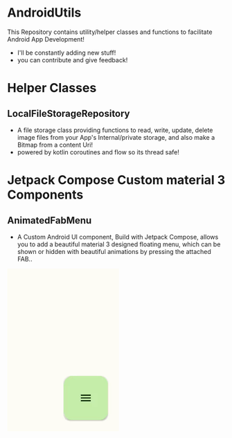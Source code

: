 # AndroidUtils
This Repository contains utility/helper classes and functions to facilitate Android App Development!
- I'll be constantly adding new stuff!
- you can contribute and give feedback!

# Helper Classes
## LocalFileStorageRepository

- A file storage class providing functions to read, write, update, delete image files
  from your App's Internal/private storage, and also make a Bitmap from a content Uri! 
- powered by kotlin coroutines and flow so its thread safe!

# Jetpack Compose Custom material 3 Components
## AnimatedFabMenu
- A Custom Android UI component, Build with Jetpack Compose, allows you to add a beautiful material 3 designed floating menu, which can be shown or hidden with beautiful animations by pressing the attached FAB..

![ScreenShot](/AnimatedFabMenu.gif)
